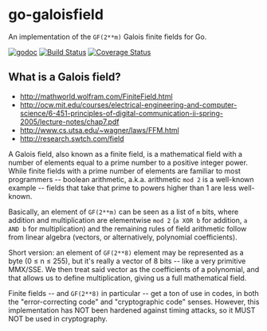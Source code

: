 # go-galoisfield
An implementation of the `GF(2**m)` Galois finite fields for Go.

[![godoc](https://chronos-tachyon.net/img/godoc-badge.svg)](https://godoc.org/github.com/cloud9-tools/go-galoisfield)
[![Build Status](https://travis-ci.org/cloud9-tools/go-galoisfield.svg)](https://travis-ci.org/cloud9-tools/go-galoisfield)
[![Coverage Status](https://coveralls.io/repos/cloud9-tools/go-galoisfield/badge.svg)](https://coveralls.io/r/cloud9-tools/go-galoisfield)

## What is a Galois field?

* http://mathworld.wolfram.com/FiniteField.html
* http://ocw.mit.edu/courses/electrical-engineering-and-computer-science/6-451-principles-of-digital-communication-ii-spring-2005/lecture-notes/chap7.pdf
* http://www.cs.utsa.edu/~wagner/laws/FFM.html
* http://research.swtch.com/field

A Galois field, also known as a finite field, is a mathematical field with a
number of elements equal to a prime number to a positive integer power.  While
finite fields with a prime number of elements are familiar to most programmers
-- boolean arithmetic, a.k.a. arithmetic `mod 2` is a well-known example --
fields that take that prime to powers higher than 1 are less well-known.

Basically, an element of `GF(2**m)` can be seen as a list of `m` bits, where
addition and multiplication are elementwise `mod 2` (`a XOR b` for addition,
`a AND b` for multiplication) and the remaining rules of field arithmetic 
follow from linear algebra (vectors, or alternatively, polynomial coefficients).

Short version: an element of `GF(2**8)` element may be represented as a byte
(0 ≤ n ≤ 255), but it's really a vector of 8 bits -- like a very primitive
MMX/SSE.  We then treat said vector as the coefficients of a polynomial, and
that allows us to define multiplication, giving us a full mathematical field.

Finite fields -- and `GF(2**8)` in particular -- get a ton of use in codes,
in both the "error-correcting code" and "cryptographic code" senses.
However, this implementation has NOT been hardened against timing attacks,
so it MUST NOT be used in cryptography.
